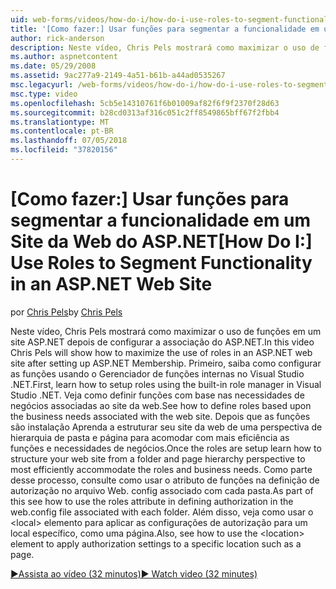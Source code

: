 ```yaml
---
uid: web-forms/videos/how-do-i/how-do-i-use-roles-to-segment-functionality-in-an-aspnet-web-site
title: '[Como fazer:] Usar funções para segmentar a funcionalidade em um Site da Web ASP.NET | Microsoft Docs'
author: rick-anderson
description: Neste vídeo, Chris Pels mostrará como maximizar o uso de funções em um site ASP.NET depois de configurar a associação do ASP.NET. Primeiro, saiba como configurar rol...
ms.author: aspnetcontent
ms.date: 05/29/2008
ms.assetid: 9ac277a9-2149-4a51-b61b-a44ad0535267
msc.legacyurl: /web-forms/videos/how-do-i/how-do-i-use-roles-to-segment-functionality-in-an-aspnet-web-site
msc.type: video
ms.openlocfilehash: 5cb5e14310761f6b01009af82f6f9f2370f28d63
ms.sourcegitcommit: b28cd0313af316c051c2ff8549865bff67f2fbb4
ms.translationtype: MT
ms.contentlocale: pt-BR
ms.lasthandoff: 07/05/2018
ms.locfileid: "37820156"
---
```

<a name="how-do-i-use-roles-to-segment-functionality-in-an-aspnet-web-site"></a><span data-ttu-id="4c43c-104">[Como fazer:] Usar funções para segmentar a funcionalidade em um Site da Web do ASP.NET</span><span class="sxs-lookup"><span data-stu-id="4c43c-104">[How Do I:] Use Roles to Segment Functionality in an ASP.NET Web Site</span></span>
====================
<span data-ttu-id="4c43c-105">por [Chris Pels](https://twitter.com/chrispels)</span><span class="sxs-lookup"><span data-stu-id="4c43c-105">by [Chris Pels](https://twitter.com/chrispels)</span></span>

<span data-ttu-id="4c43c-106">Neste vídeo, Chris Pels mostrará como maximizar o uso de funções em um site ASP.NET depois de configurar a associação do ASP.NET.</span><span class="sxs-lookup"><span data-stu-id="4c43c-106">In this video Chris Pels will show how to maximize the use of roles in an ASP.NET web site after setting up ASP.NET Membership.</span></span> <span data-ttu-id="4c43c-107">Primeiro, saiba como configurar as funções usando o Gerenciador de funções internas no Visual Studio .NET.</span><span class="sxs-lookup"><span data-stu-id="4c43c-107">First, learn how to setup roles using the built-in role manager in Visual Studio .NET.</span></span> <span data-ttu-id="4c43c-108">Veja como definir funções com base nas necessidades de negócios associadas ao site da web.</span><span class="sxs-lookup"><span data-stu-id="4c43c-108">See how to define roles based upon the business needs associated with the web site.</span></span> <span data-ttu-id="4c43c-109">Depois que as funções são instalação Aprenda a estruturar seu site da web de uma perspectiva de hierarquia de pasta e página para acomodar com mais eficiência as funções e necessidades de negócios.</span><span class="sxs-lookup"><span data-stu-id="4c43c-109">Once the roles are setup learn how to structure your web site from a folder and page hierarchy perspective to most efficiently accommodate the roles and business needs.</span></span> <span data-ttu-id="4c43c-110">Como parte desse processo, consulte como usar o atributo de funções na definição de autorização no arquivo Web. config associado com cada pasta.</span><span class="sxs-lookup"><span data-stu-id="4c43c-110">As part of this see how to use the roles attribute in defining authorization in the web.config file associated with each folder.</span></span> <span data-ttu-id="4c43c-111">Além disso, veja como usar o &lt;local&gt; elemento para aplicar as configurações de autorização para um local específico, como uma página.</span><span class="sxs-lookup"><span data-stu-id="4c43c-111">Also, see how to use the &lt;location&gt; element to apply authorization settings to a specific location such as a page.</span></span>

[<span data-ttu-id="4c43c-112">&#9654;Assista ao vídeo (32 minutos)</span><span class="sxs-lookup"><span data-stu-id="4c43c-112">&#9654; Watch video (32 minutes)</span></span>](https://channel9.msdn.com/Blogs/ASP-NET-Site-Videos/how-do-i-use-roles-to-segment-functionality-in-an-aspnet-web-site)
